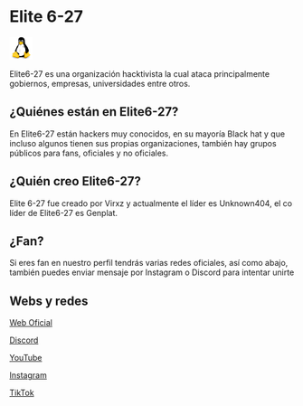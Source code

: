# Elite 6-27



<a href="https://elite6-27.cf"><img src="https://raw.githubusercontent.com/devicons/devicon/master/icons/linux/linux-original.svg" height="40px" width="40px" /></a>



Elite6-27 es una organización hacktivista la cual ataca principalmente gobiernos, empresas, universidades entre otros.

## ¿Quiénes están en Elite6-27? 

En Elite6-27 están hackers muy conocidos, en su mayoría Black hat y que incluso algunos tienen sus propias organizaciones, también hay grupos públicos para fans, oficiales y no oficiales.

## ¿Quién creo Elite6-27?

Elite 6-27 fue creado por Virxz y actualmente el líder es Unknown404, el co líder de Elite6-27 es Genplat.

## ¿Fan?

Si eres fan en nuestro perfil tendrás varias redes oficiales, así como abajo, también puedes enviar mensaje por Instagram o Discord para intentar unirte

## Webs y redes

[Web Oficial](https://elite6-27.cf)

[Discord](https://discord.gg/Fxsenpz54a)

[YouTube](https://youtube.com/@elite6-27)

[Instagram](https://instagram.com/elite6_27)

[TikTok](https://tiktok.com/@elite6_27)
